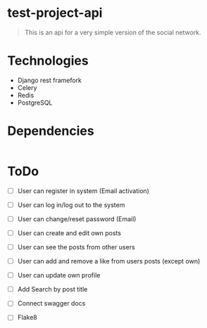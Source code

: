 # test-project-api

> This is an api for a very simple version of the social network.

# Technologies

 - Django rest framefork
 - Celery
 - Redis
 - PostgreSQL

# Dependencies

```
```        

# ToDo

- [ ] User can register in system (Email activation)
- [ ] User can log in/log out to the system
- [ ] User can change/reset password (Email)
- [ ] User can create and edit own posts
- [ ] User can see the posts from other users
- [ ] User can add and remove a like from users posts (except own)
- [ ] User can update own profile
- [ ] Add Search by post title
- [ ] Connect swagger docs
- [ ] Flake8



